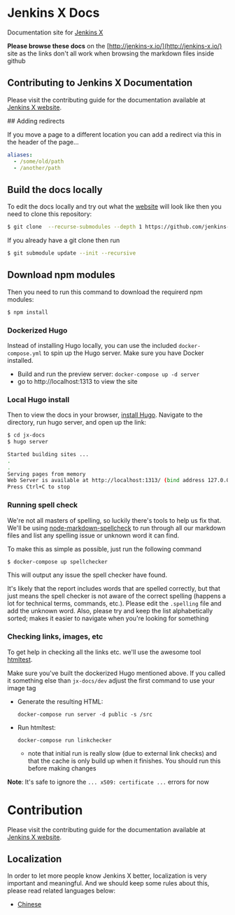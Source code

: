 # Jenkins X Docs

Documentation site for [Jenkins X](http://jenkins-x.io/)

**Please browse these docs** on the [http://jenkins-x.io/](http://jenkins-x.io/) site as the links don't all work when browsing the markdown files inside github

## Contributing to Jenkins X Documentation

Please visit the contributing guide for the documentation available at [Jenkins X website](https://jenkins-x.io/docs/contributing/documentation/).

## Adding redirects

If you move a page to a different location you can add a redirect via this in the header of the page...

```yaml
aliases:
  - /some/old/path
  - /another/path
```  

## Build the docs locally

To edit the docs locally and try out what the [website](http://jenkins-x.io/) will look like then you need to clone this repository:

```bash
$ git clone  --recurse-submodules --depth 1 https://github.com/jenkins-x/jx-docs.git
```   

If you already have a git clone then run

```bash
$ git submodule update --init --recursive
```   

## Download npm modules

Then you need to run this command to download the requirerd npm modules:
                                                                 

```bash
$ npm install
```   

### Dockerized Hugo

Instead of installing Hugo locally, you can use the included `docker-compose.yml` to spin up the Hugo server. Make sure you have Docker installed.

* Build and run the preview server: `docker-compose up -d server`
* go to http://localhost:1313 to view the site

### Local Hugo install

Then to view the docs in your browser, [install Hugo](https://gohugo.io/getting-started/installing).
Navigate to the directory, run hugo server, and open up the link:

```bash
$ cd jx-docs
$ hugo server

Started building sites ...
.
.
Serving pages from memory
Web Server is available at http://localhost:1313/ (bind address 127.0.0.1)
Press Ctrl+C to stop
```
### Running spell check

We're not all masters of spelling, so luckily there's tools to help us fix that. We'll be using [node-markdown-spellcheck](https://github.com/lukeapage/node-markdown-spellcheck) to run through all our markdown files and list any spelling issue or unknown word it can find.

To make this as simple as possible, just run the following command

```bash
$ docker-compose up spellchecker
```

This will output any issue the spell checker have found.

It's likely that the report includes words that are spelled correctly, but that just means the spell checker is not aware of the correct spelling (happens a lot for technical terms, commands, etc.). Please edit the `.spelling` file and add the unknown word.
Also, please try and keep the list alphabetically sorted; makes it easier to navigate when you're looking for something

### Checking links, images, etc

To get help in checking all the links etc. we'll use the awesome tool [htmltest](https://github.com/wjdp/htmltest).

Make sure you've built the dockerized Hugo mentioned above. If you called it something else than `jx-docs/dev` adjust the first command to use your image tag
* Generate the resulting HTML:
  ```
  docker-compose run server -d public -s /src
  ```
* Run htmltest:
  ```
  docker-compose run linkchecker
  ```
  * note that initial run is really slow (due to external link checks) and that the cache is only build up when it finishes. You should run this before making changes

**Note**: It's safe to ignore the `... x509: certificate ...` errors for now

# Contribution

Please visit the contributing guide for the documentation available at [Jenkins X website](https://jenkins-x.io/docs/contributing/documentation/).

## Localization

In order to let more people know Jenkins X better, localization is very important and meaningful. And we should keep some rules about this, please read related languages below:

* [Chinese](Localization_Chinese.md)
